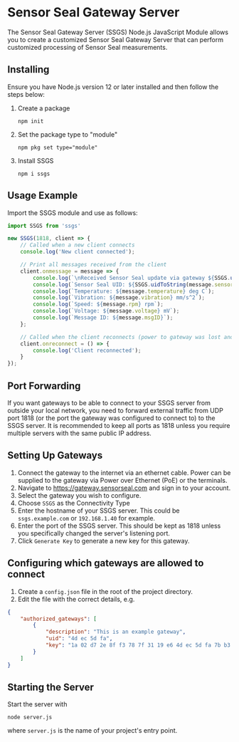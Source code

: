 # Sensor Seal Gateway Server
The Sensor Seal Gateway Server (SSGS) Node.js JavaScript Module allows you to create a customized Sensor Seal Gateway Server that can perform customized processing of Sensor Seal measurements.

## Installing
Ensure you have Node.js version 12 or later installed and then follow the steps below:
1. Create a package
   ```
   npm init
   ```

3. Set the package type to "module"
   ```
   npm pkg set type="module"
   ```

5. Install SSGS
   ```
   npm i ssgs
   ```

## Usage Example
Import the SSGS module and use as follows:
```typescript
import SSGS from 'ssgs'

new SSGS(1818, client => {
    // Called when a new client connects
    console.log('New client connected');

    // Print all messages received from the client
    client.onmessage = message => {
        console.log(`\nReceived Sensor Seal update via gateway ${SSGS.uidToString(message.gatewayUID)}:`);
        console.log(`Sensor Seal UID: ${SSGS.uidToString(message.sensorSealUID)}`);
        console.log(`Temperature: ${message.temperature} deg C`);
        console.log(`Vibration: ${message.vibration} mm/s^2`);
        console.log(`Speed: ${message.rpm} rpm`);
        console.log(`Voltage: ${message.voltage} mV`);
        console.log(`Message ID: ${message.msgID}`);
    };

    // Called when the client reconnects (power to gateway was lost and it restarted)
    client.onreconnect = () => {
        console.log('Client reconnected');
    }
});
```

## Port Forwarding
If you want gateways to be able to connect to your SSGS server from outside your local network, you need to forward external traffic from UDP port 1818 (or the port the gateway was configured to connect to) to the SSGS server. It is recommended to keep all ports as 1818 unless you require multiple servers with the same public IP address.

## Setting Up Gateways
1. Connect the gateway to the internet via an ethernet cable. Power can be supplied to the gateway via Power over Ethernet (PoE) or the terminals.
2. Navigate to https://gateway.sensorseal.com and sign in to your account.
3. Select the gateway you wish to configure.
4. Choose `SSGS` as the Connectivity Type
5. Enter the hostname of your SSGS server. This could be `ssgs.example.com` or `192.168.1.40` for example.
6. Enter the port of the SSGS server. This should be kept as 1818 unless you specifically changed the server's listening port.
7. Click `Generate Key` to generate a new key for this gateway.

## Configuring which gateways are allowed to connect
1. Create a `config.json` file in the root of the project directory.
2. Edit the file with the correct details, e.g.
```json
{
    "authorized_gateways": [
        {
            "description": "This is an example gateway",
            "uid": "4d ec 5d fa",
            "key": "1a 02 d7 2e 8f f3 78 7f 31 19 e6 4d ec 5d fa 7b b3 42 a3 66 e5 18 28 df 97 ae ef a7 67 4d 62 aa"
        }
    ]
}
```

## Starting the Server
Start the server with
```
node server.js
```
where `server.js` is the name of your project's entry point.

